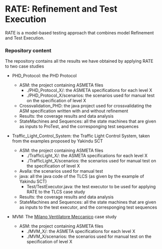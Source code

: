 # RATE: Refinement and Test Execution 

RATE is a model-based testing approach that combines model Refinement and Test Execution.

### Repository content

The repository contains all the results we have obtained by applying RATE to two case studies

* PHD_Protocol: the PHD Protocol
  * ASM: the project containing ASMETA files
	* ./PHD_Protocol_X/: the ASMETA specifications for each level X
	* ./PHD_Protocol_X/scenarios: the scenarios used for manual test on the specification of level X
  * Crossvalidation_PHD: the java project used for crossvalidating the ASM specification written with and without refinement
  * Results: the coverage results and data analysis
  * StateMachines and Sequences: all the state machines that are given as inputs to ProTest, and the corresponging test sequences   

* Traffic_Light_Control_System: the Traffic Light Control System, taken from the examples proposed by Yakindu SCT 
  * ASM: the project containing ASMETA files
	* ./TrafficLight_X/: the ASMETA specifications for each level X
	* ./TrafficLight_X/scenarios: the scenarios used for manual test on the specification of level X
  * Avalla: the scenarios used for manual test
  * java: all the java code of the TLCS (as given by the example of Yakindu SCT)
	* Test/TestExecutor.java: the test executor to be used for applying RATE to the TLCS case study
  * Results: the coverage results and data analysis
  * StateMachines and Sequences: all the state machines that are given as inputs to the test executor, and the corresponging test sequences 

* MVM: The [Milano Ventilatore Meccanico](http://mvm.care/it/home-it/) case study 
  * ASM: the project containing ASMETA files
	* ./MVM_X/: the ASMETA specifications for each level X
	* ./MVM_X/scenarios: the scenarios used for manual test on the specification of level X